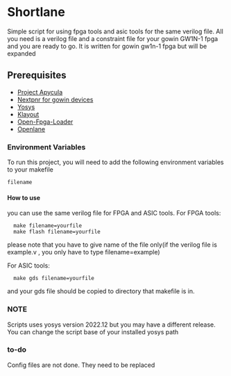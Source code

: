 
# Shortlane

Simple script for using fpga tools and asic tools for the same verilog file. All you need is a verilog file and a constraint file for your gowin GW1N-1 fpga and you are ready to go. It is written for gowin gw1n-1 fpga but will be expanded

## Prerequisites

 - [Project Apycula](https://github.com/YosysHQ/apicula)
 - [Nextpnr for gowin devices](https://github.com/YosysHQ/nextpnr)
 - [Yosys](https://github.com/YosysHQ/yosys)
 - [Klayout](https://github.com/KLayout/klayout)
 - [Open-Fpga-Loader](https://github.com/trabucayre/openFPGALoader)
 - [Openlane](https://github.com/The-OpenROAD-Project/OpenLane)

### Environment Variables

To run this project, you will need to add the following environment variables to your makefile

`filename`




#### How to use

you can use the same verilog file for FPGA and ASIC tools. For FPGA tools:

```http
  make filename=yourfile
  make flash filename=yourfile
```
please note that you have to give name of the file only(if the verilog file is example.v , you only have to type filename=example)

For ASIC tools:
```http
  make gds filename=yourfile
```
and your gds file should be copied to directory that makefile is in.

### NOTE

Scripts uses yosys version 2022.12 but you may have a different release. You can change the script base of your installed yosys path

### to-do
Config files are not done. They need to be replaced

